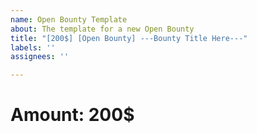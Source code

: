 ```yaml
---
name: Open Bounty Template
about: The template for a new Open Bounty
title: "[200$] [Open Bounty] ---Bounty Title Here---"
labels: ''
assignees: ''

---
```


# Amount: **200$**
